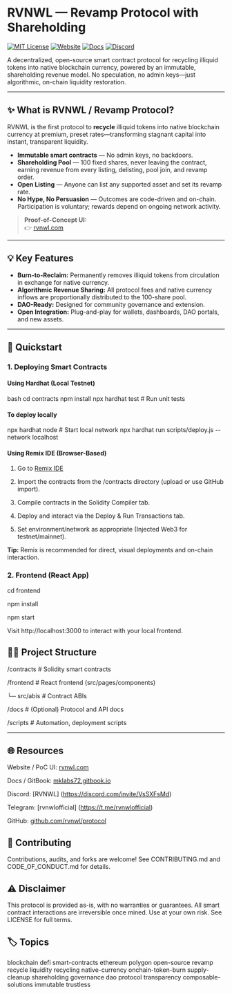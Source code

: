 # RVNWL — Revamp Protocol with Shareholding

[![MIT License](https://img.shields.io/badge/license-MIT-blue.svg)](LICENSE)
[![Website](https://img.shields.io/badge/site-rvnwl.com-blue)](https://rvnwl.com)
[![Docs](https://img.shields.io/badge/docs-GitBook-informational)](https://docs.rvnwl.com/)
[![Discord](https://img.shields.io/discord/yourid?label=discord)](https://discord.gg/VsSXFsMd)


A decentralized, open-source smart contract protocol for recycling illiquid tokens into native blockchain currency, powered by an immutable, shareholding revenue model. No speculation, no admin keys—just algorithmic, on-chain liquidity restoration.

---

## ✨ What is RVNWL / Revamp Protocol?

RVNWL is the first protocol to **recycle** illiquid tokens into native blockchain currency at premium, preset rates—transforming stagnant capital into instant, transparent liquidity.

- **Immutable smart contracts** — No admin keys, no backdoors.
- **Shareholding Pool** — 100 fixed shares, never leaving the contract, earning revenue from every listing, delisting, pool join, and revamp order.
- **Open Listing** — Anyone can list any supported asset and set its revamp rate.
- **No Hype, No Persuasion** — Outcomes are code-driven and on-chain. Participation is voluntary; rewards depend on ongoing network activity.

> **Proof-of-Concept UI:**  
> 👉 [rvnwl.com](https://rvnwl.com)

---

## 💡 Key Features

- **Burn-to-Reclaim:** Permanently removes illiquid tokens from circulation in exchange for native currency.
- **Algorithmic Revenue Sharing:** All protocol fees and native currency inflows are proportionally distributed to the 100-share pool.
- **DAO-Ready:** Designed for community governance and extension.
- **Open Integration:** Plug-and-play for wallets, dashboards, DAO portals, and new assets.

---

## 🚀 Quickstart

### 1. Deploying Smart Contracts

#### Using Hardhat (Local Testnet)

bash
cd contracts
npm install
npx hardhat test      # Run unit tests

#### To deploy locally
npx hardhat node      # Start local network
npx hardhat run scripts/deploy.js --network localhost

#### Using Remix IDE (Browser-Based)
1. Go to [Remix IDE](https://remix.ethereum.org/)

2. Import the contracts from the /contracts directory (upload or use GitHub import).

3. Compile contracts in the Solidity Compiler tab.

4. Deploy and interact via the Deploy & Run Transactions tab.

5. Set environment/network as appropriate (Injected Web3 for testnet/mainnet).

**Tip:** Remix is recommended for direct, visual deployments and on-chain interaction.

### 2. Frontend (React App)
cd frontend

npm install

npm start

Visit http://localhost:3000 to interact with your local frontend.

## 🧑‍💻 **Project Structure**

/contracts         # Solidity smart contracts

/frontend          # React frontend (src/pages/components)

  └─ src/abis      # Contract ABIs

/docs              # (Optional) Protocol and API docs

/scripts           # Automation, deployment scripts


---

## 🌐 **Resources**

Website / PoC UI: [rvnwl.com](https://rvnwl.com/revamp)

Docs / GitBook: [mklabs72.gitbook.io](https://mklabs72.gitbook.io)

Discord: [RVNWL] (https://discord.com/invite/VsSXFsMd)

Telegram: [rvnwlofficial] (https://t.me/rvnwlofficial)

GitHub: [github.com/rvnwl/protocol](https://github.com/MKLabs72/revamp)

## 🤝 **Contributing**

Contributions, audits, and forks are welcome!
See CONTRIBUTING.md and CODE_OF_CONDUCT.md for details.

## ⚠️ **Disclaimer**

This protocol is provided as-is, with no warranties or guarantees. All smart contract interactions are irreversible once mined. Use at your own risk. See LICENSE for full terms.

## 🏷️ **Topics**

blockchain defi smart-contracts ethereum polygon open-source revamp recycle liquidity recycling native-currency onchain-token-burn supply-cleanup shareholding governance dao protocol transparency composable-solutions immutable trustless